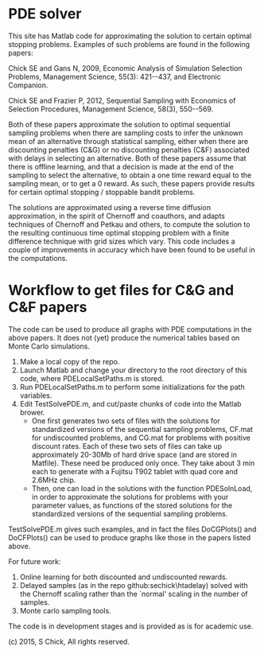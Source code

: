 # PDE solver

This site has Matlab code for approximating the solution to certain optimal stopping problems. Examples of such problems are found in the following papers:

Chick SE and Gans N, 2009, Economic Analysis of Simulation Selection Problems, Management Science, 55(3): 421--437, and Electronic Companion.

Chick SE and Frazier P, 2012, Sequential Sampling with Economics of Selection Procedures, Management Science, 58(3), 550--569.

Both of these papers approximate the solution to optimal sequential sampling problems when there are sampling costs to infer the unknown mean of an alternative through statistical sampling, either when there are discounting penalties (C&G) or no discounting penalties (C&F) associated with delays in selecting an alternative.
Both of these papers assume that there is offline learning, and that a decision is made at the end of the sampling to select the alternative, to obtain a one time reward equal to the sampling mean, or to get a 0 reward.
As such, these papers provide results for certain optimal stopping / stoppable bandit problems.

The solutions are approximated using a reverse time diffusion approximation, in the spirit of Chernoff and coauthors, and adapts techniques of Chernoff and Petkau and others, to compute the solution to the resulting continuous time optimal stopping problem with a finite difference technique with grid sizes which vary.
This code includes a couple of improvements in accuracy which have been found to be useful in the computations.

# Workflow to get files for C&G and C&F papers

The code can be used to produce all graphs with PDE computations in the above papers. It does not (yet) produce the numerical tables based on Monte Carlo simulations.

1. Make a local copy of the repo.
2. Launch Matlab and change your directory to the root directory of this code, where PDELocalSetPaths.m is stored.
3. Run PDELocalSetPaths.m to perform some initializations for the path variables.
4. Edit TestSolvePDE.m, and cut/paste chunks of code into the Matlab brower.
   - One first generates two sets of files with the solutions for standardized versions of the sequential sampling problems, CF<n>.mat for undiscounted problems, and CG<n>.mat for problems with positive discount rates. Each of these two sets of files can take up approximately 20-30Mb of hard drive space (and are stored in Matfile\). These need be produced only once. They take about 3 min each to generate with a Fujitsu T902 tablet with quad core and 2.6MHz chip.
   - Then, one can load in the solutions with the function PDESolnLoad, in order to approximate the solutions for problems with your parameter values, as functions of the stored solutions for the standardized versions of the sequential sampling problems.

TestSolvePDE.m gives such examples, and in fact the files DoCGPlots() and DoCFPlots() can be used to produce graphs like those in the papers listed above.

For future work:
1. Online learning for both discounted and undiscounted rewards.
2. Delayed samples (as in the repo github:sechick\htadelay) solved with the Chernoff scaling rather than the `normal' scaling in the number of samples.
3. Monte carlo sampling tools.

The code is in development stages and is provided as is for academic use. 

(c) 2015, S Chick, All rights reserved.


